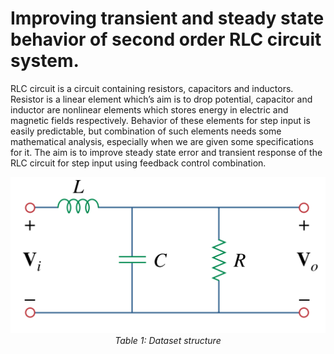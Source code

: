 # Improving transient and steady state behavior of second order RLC circuit system.

RLC circuit is a circuit containing resistors, capacitors and inductors. Resistor is a linear element which’s aim is to drop potential, capacitor and inductor are nonlinear elements which stores energy in electric and magnetic fields respectively. Behavior of these elements for step input is easily predictable, but combination of such elements needs some mathematical analysis, especially when we are given some specifications for it. The aim is to improve steady state error and transient response of the RLC circuit for step input using feedback control combination.

<p align="center">
  <img src="https://github.com/BatyaGG/Hardware-implementation-of-linear-controller/blob/master/figures/plant.png">
  <br>
  <i>Table 1: Dataset structure</i>
</p>
